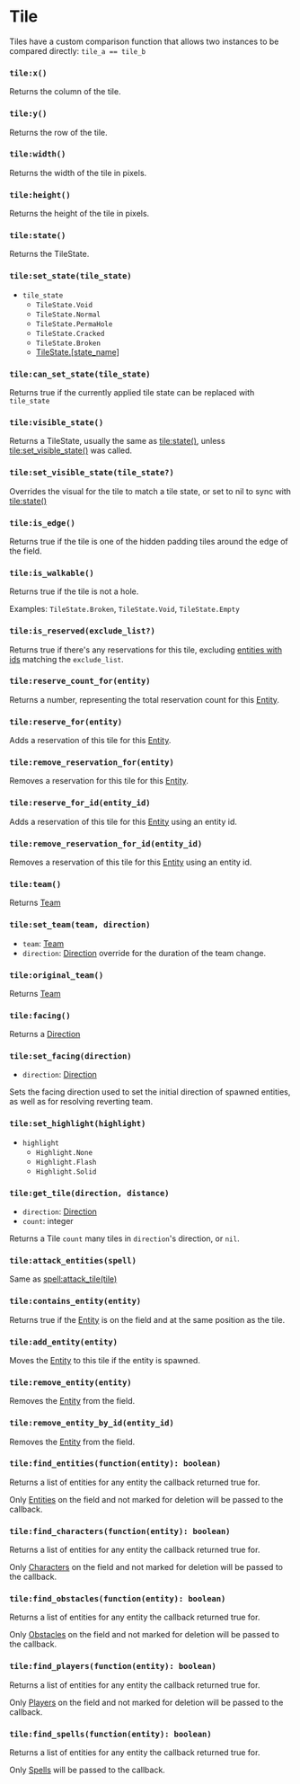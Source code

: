 # Tile

Tiles have a custom comparison function that allows two instances to be compared directly: `tile_a == tile_b`

### `tile:x()`

Returns the column of the tile.

### `tile:y()`

Returns the row of the tile.

### `tile:width()`

Returns the width of the tile in pixels.

### `tile:height()`

Returns the height of the tile in pixels.

### `tile:state()`

Returns the TileState.

### `tile:set_state(tile_state)`

- `tile_state`
  - `TileState.Void`
  - `TileState.Normal`
  - `TileState.PermaHole`
  - `TileState.Cracked`
  - `TileState.Broken`
  - [TileState.[state_name]](/client/packages#tile-states)

### `tile:can_set_state(tile_state)`

Returns true if the currently applied tile state can be replaced with `tile_state`

### `tile:visible_state()`

Returns a TileState, usually the same as [tile:state()](#tilestate), unless [tile:set_visible_state()](#tileset_visible_statetile_state) was called.

### `tile:set_visible_state(tile_state?)`

Overrides the visual for the tile to match a tile state, or set to nil to sync with [tile:state()](#tilestate)

### `tile:is_edge()`

Returns true if the tile is one of the hidden padding tiles around the edge of the field.

### `tile:is_walkable()`

Returns true if the tile is not a hole.

Examples: `TileState.Broken`, `TileState.Void`, `TileState.Empty`

### `tile:is_reserved(exclude_list?)`

Returns true if there's any reservations for this tile, excluding [entities with ids](/client/lua-api/entity-api/entity#entityid) matching the `exclude_list`.

### `tile:reserve_count_for(entity)`

Returns a number, representing the total reservation count for this [Entity](/client/lua-api/entity-api/entity).

### `tile:reserve_for(entity)`

Adds a reservation of this tile for this [Entity](/client/lua-api/entity-api/entity).

### `tile:remove_reservation_for(entity)`

Removes a reservation for this tile for this [Entity](/client/lua-api/entity-api/entity).

### `tile:reserve_for_id(entity_id)`

Adds a reservation of this tile for this [Entity](/client/lua-api/entity-api/entity) using an entity id.

### `tile:remove_reservation_for_id(entity_id)`

Removes a reservation of this tile for this [Entity](/client/lua-api/entity-api/entity) using an entity id.

### `tile:team()`

Returns [Team](/client/lua-api/entity-api/entity#entityset_teamteam)

### `tile:set_team(team, direction)`

- `team`: [Team](/client/lua-api/entity-api/entity#entityset_teamteam)
- `direction`: [Direction](/client/lua-api/field-api/direction) override for the duration of the team change.

### `tile:original_team()`

Returns [Team](/client/lua-api/entity-api/entity#entityset_teamteam)

### `tile:facing()`

Returns a [Direction](/client/lua-api/field-api/direction)

### `tile:set_facing(direction)`

- `direction`: [Direction](/client/lua-api/field-api/direction)

Sets the facing direction used to set the initial direction of spawned entities, as well as for resolving reverting team.

### `tile:set_highlight(highlight)`

- `highlight`
  - `Highlight.None`
  - `Highlight.Flash`
  - `Highlight.Solid`

### `tile:get_tile(direction, distance)`

- `direction`: [Direction](/client/lua-api/field-api/direction)
- `count`: integer

Returns a Tile `count` many tiles in `direction`'s direction, or `nil`.

### `tile:attack_entities(spell)`

Same as [spell:attack_tile(tile)](/client/lua-api/entity-api/spell#spellattack_tiletile)

### `tile:contains_entity(entity)`

Returns true if the [Entity](/client/lua-api/entity-api/entity) is on the field and at the same position as the tile.

### `tile:add_entity(entity)`

Moves the [Entity](/client/lua-api/entity-api/entity) to this tile if the entity is spawned.

### `tile:remove_entity(entity)`

Removes the [Entity](/client/lua-api/entity-api/entity) from the field.

### `tile:remove_entity_by_id(entity_id)`

Removes the [Entity](/client/lua-api/entity-api/entity) from the field.

### `tile:find_entities(function(entity): boolean)`

Returns a list of entities for any entity the callback returned true for.

Only [Entities](/client/lua-api/entity-api/entity) on the field and not marked for deletion will be passed to the callback.

### `tile:find_characters(function(entity): boolean)`

Returns a list of entities for any entity the callback returned true for.

Only [Characters](/client/lua-api/entity-api/character) on the field and not marked for deletion will be passed to the callback.

### `tile:find_obstacles(function(entity): boolean)`

Returns a list of entities for any entity the callback returned true for.

Only [Obstacles](/client/lua-api/entity-api/obstacle) on the field and not marked for deletion will be passed to the callback.

### `tile:find_players(function(entity): boolean)`

Returns a list of entities for any entity the callback returned true for.

Only [Players](/client/lua-api/entity-api/player) on the field and not marked for deletion will be passed to the callback.

### `tile:find_spells(function(entity): boolean)`

Returns a list of entities for any entity the callback returned true for.

Only [Spells](/client/lua-api/entity-api/spell) will be passed to the callback.
